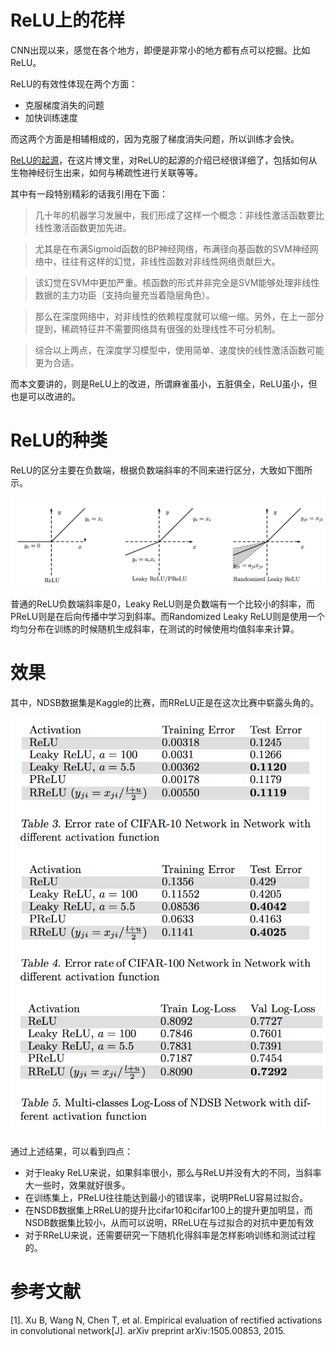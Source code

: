 # ReLU上的花样

CNN出现以来，感觉在各个地方，即便是非常小的地方都有点可以挖掘。比如ReLU。

ReLU的有效性体现在两个方面：

- 克服梯度消失的问题
- 加快训练速度

而这两个方面是相辅相成的，因为克服了梯度消失问题，所以训练才会快。

[ReLU的起源](http://101.200.216.236/2016/01/07/relu/)，在这片博文里，对ReLU的起源的介绍已经很详细了，包括如何从生物神经衍生出来，如何与稀疏性进行关联等等。

其中有一段特别精彩的话我引用在下面：

> 几十年的机器学习发展中，我们形成了这样一个概念：非线性激活函数要比线性激活函数更加先进。

> 尤其是在布满Sigmoid函数的BP神经网络，布满径向基函数的SVM神经网络中，往往有这样的幻觉，非线性函数对非线性网络贡献巨大。

> 该幻觉在SVM中更加严重。核函数的形式并非完全是SVM能够处理非线性数据的主力功臣（支持向量充当着隐层角色）。

> 那么在深度网络中，对非线性的依赖程度就可以缩一缩。另外，在上一部分提到，稀疏特征并不需要网络具有很强的处理线性不可分机制。

> 综合以上两点，在深度学习模型中，使用简单、速度快的线性激活函数可能更为合适。

而本文要讲的，则是ReLU上的改进，所谓麻雀虽小，五脏俱全，ReLU虽小，但也是可以改进的。

# ReLU的种类

ReLU的区分主要在负数端，根据负数端斜率的不同来进行区分，大致如下图所示。

![](./imgs_relu/1.png)

普通的ReLU负数端斜率是0，Leaky ReLU则是负数端有一个比较小的斜率，而PReLU则是在后向传播中学习到斜率。而Randomized Leaky ReLU则是使用一个均匀分布在训练的时候随机生成斜率，在测试的时候使用均值斜率来计算。

# 效果

其中，NDSB数据集是Kaggle的比赛，而RReLU正是在这次比赛中崭露头角的。

![](./imgs_relu/7.png)

通过上述结果，可以看到四点：

- 对于leaky ReLU来说，如果斜率很小，那么与ReLU并没有大的不同，当斜率大一些时，效果就好很多。
- 在训练集上，PReLU往往能达到最小的错误率，说明PReLU容易过拟合。
- 在NSDB数据集上RReLU的提升比cifar10和cifar100上的提升更加明显，而NSDB数据集比较小，从而可以说明，RReLU在与过拟合的对抗中更加有效
- 对于RReLU来说，还需要研究一下随机化得斜率是怎样影响训练和测试过程的。


# 参考文献

[1]. Xu B, Wang N, Chen T, et al. Empirical evaluation of rectified activations in convolutional network[J]. arXiv preprint arXiv:1505.00853, 2015.